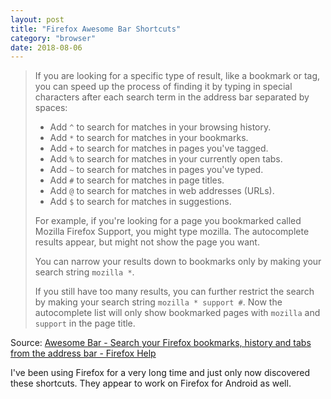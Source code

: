 ```yaml
---
layout: post
title: "Firefox Awesome Bar Shortcuts"
category: "browser"
date: 2018-08-06
---
```


> If you are looking for a specific type of result, like a bookmark or tag, you can speed up the process of finding it by typing in special characters after each search term in the address bar separated by spaces:
> 
>   - Add `^` to search for matches in your browsing history.
>   - Add `*` to search for matches in your bookmarks.
>   - Add `+` to search for matches in pages you've tagged.
>   - Add `%` to search for matches in your currently open tabs.
>   - Add `~` to search for matches in pages you've typed.
>   - Add `#` to search for matches in page titles.
>   - Add `@` to search for matches in web addresses (URLs).
>   - Add `$` to search for matches in suggestions. 
> 
> For example, if you're looking for a page you bookmarked called Mozilla Firefox Support, you might type mozilla. The autocomplete results appear, but might not show the page you want.
> 
> You can narrow your results down to bookmarks only by making your search string `mozilla *`.
> 
> If you still have too many results, you can further restrict the search by making your search string `mozilla * support #`. Now the autocomplete list will only show bookmarked pages with `mozilla` and `support` in the page title. 

Source: [Awesome Bar - Search your Firefox bookmarks, history and tabs from the address bar - Firefox Help](https://support.mozilla.org/en-US/kb/awesome-bar-search-firefox-bookmarks-history-tabs#w_changing-results-on-the-fly_2)

I've been using Firefox for a very long time and just only now discovered these shortcuts.  They appear to work on Firefox for Android as well.
